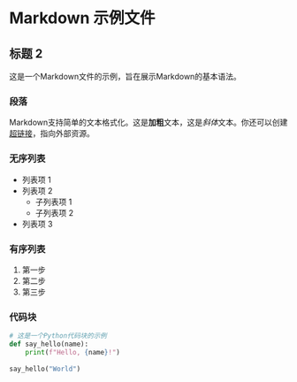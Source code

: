 # Markdown 示例文件  
  
## 标题 2  
  
这是一个Markdown文件的示例，旨在展示Markdown的基本语法。  
  
### 段落  
  
Markdown支持简单的文本格式化。这是**加粗**文本，这是*斜体*文本。你还可以创建[超链接](https://www.example.com)，指向外部资源。  
  
### 无序列表  
  
- 列表项 1  
- 列表项 2  
  - 子列表项 1  
  - 子列表项 2  
- 列表项 3  
  
### 有序列表  
  
1. 第一步  
2. 第二步  
3. 第三步  
  
### 代码块  
  
```python  
# 这是一个Python代码块的示例  
def say_hello(name):  
    print(f"Hello, {name}!")  
  
say_hello("World")